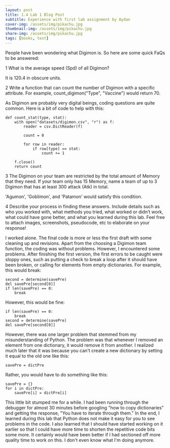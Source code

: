 ```yaml
---
layout: post
title: 1.4 Lab 1 Blog Post
subtitle: Experience with first lab assignment by Aydan
cover-img: /assets/img/pikachu.jpg
thumbnail-img: /assets/img/pikachu.jpg
share-img: /assets/img/pikachu.jpg
tags: [books, test]
---
```

People have been wondering what Digimon is. So here are some quick FaQs to be answered:

1   What is the average speed (Spd) of all Digimon?

It is 120.4 in obscure units.

2   Write a function that can count the number of Digimon with a specific attribute. For example, count_digimon("Type", "Vaccine") would return 70.

As Digimon are probably very digital beings, coding questions are quite common. Here is a bit of code to help with this:
~~~
def count_stat(type, stat):
    with open("datasets/digimon.csv", "r") as f:
        reader = csv.DictReader(f)

        count = 0

        for row in reader:
            if row[type] == stat:
                count += 1

    f.close()
    return count
~~~


3   The Digimon on your team are restricted by the total amount of Memory that they need. If your team only has 15 Memory, name a team of up to 3 Digimon that has at least 300 attack (Atk) in total.

'Agumon', 'Goblimon', and 'Patamon' would satisfy this condition.

4   Describe your process in finding these answers. Include details such as who you worked with, what methods you tried, what worked or didn’t work, what could have gone better, and what you learned during this lab. Feel free to attach images, screenshots, pseudocode, etc to elaborate on your response!

I worked alone. The final code is more or less the first draft with some cleaning up and revisions. Apart from the choosing a Digimon team function, the coding was without problems. However, I encountered some problems. After finishing the first version, the first errors to be caught were sloppy ones, such as putting a check to break a loop after it should have been broken, or calling for elements from empty dictionaries. For example, this would break:

~~~
second = determine(savePre)
del savePre[second[0]]
if len(savePre) == 0:
    break
~~~

However, this would be fine:

~~~
if len(savePre) == 0:
    break
second = determine(savePre)
del savePre[second[0]]
~~~

However, there was one larger problem that stemmed from my misunderstanding of Python. The problem was that whenever I removed an element from one dictionary, it would remove it from another. I realized much later that it was because you can't create a new dictionary by setting it equal to the old one like this:

~~~
savePre = dictPre
~~~

Rather, you would have to do something like this:

~~~
savePre = {}
for i in dictPre:
    savePre[i] = dictPre[i]
~~~

This little bit stumped me for a while. I had been running through the debugger for almost 30 minutes before googling "how to copy dictionaries" and getting the response, "You have to iterate through them." In the end, I learned during this lab that Python does not make it easy for you to see problems in the code. I also learned that I should have started working on it earlier so that I could have more time to shorten the repetitive code bits some more. It certainly would have been better if I had sectioned off more quality time to work on this. I don't even know what I'm doing anymore.
